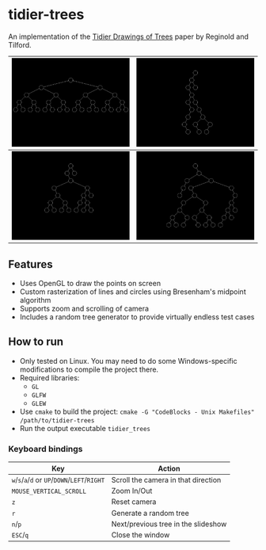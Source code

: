 # tidier-trees

An implementation of the [Tidier Drawings of Trees](https://reingold.co/tidier-drawings.pdf) paper by Reginold and Tilford. 

| ![tree_00](assets/tree_00.png "Complete Tree of height 5") | ![tree_01](assets/tree_01.png "Vertical Tree") |
| ---------------------------------------------------------- | ---------------------------------------------- |
| ![tree_02](assets/tree_02.png)                             | ![tree_03](assets/tree_03.png)                 |

## Features

* Uses OpenGL to draw the points on screen
* Custom rasterization of lines and circles using Bresenham's midpoint algorithm
* Supports zoom and scrolling of camera
* Includes a random tree generator to provide virtually endless test cases

## How to run

* Only tested on Linux. You may need to do some Windows-specific modifications to compile the project there. 
* Required libraries:
    * `GL`
    * `GLFW`
    * `GLEW`
* Use `cmake` to build the project: `cmake -G "CodeBlocks - Unix Makefiles" /path/to/tidier-trees`
* Run the output executable `tidier_trees`

### Keyboard bindings

| Key                                           | Action                              |
| --------------------------------------------- | ----------------------------------- |
| `w`/`s`/`a`/`d` or `UP`/`DOWN`/`LEFT`/`RIGHT` | Scroll the camera in that direction |
| `MOUSE_VERTICAL_SCROLL`                       | Zoom In/Out                         |
| `z`                                           | Reset camera                        |
| `r`                                           | Generate a random tree              |
| `n`/`p`                                       | Next/previous tree in the slideshow |
| `ESC`/`q`                                     | Close the window                    |
